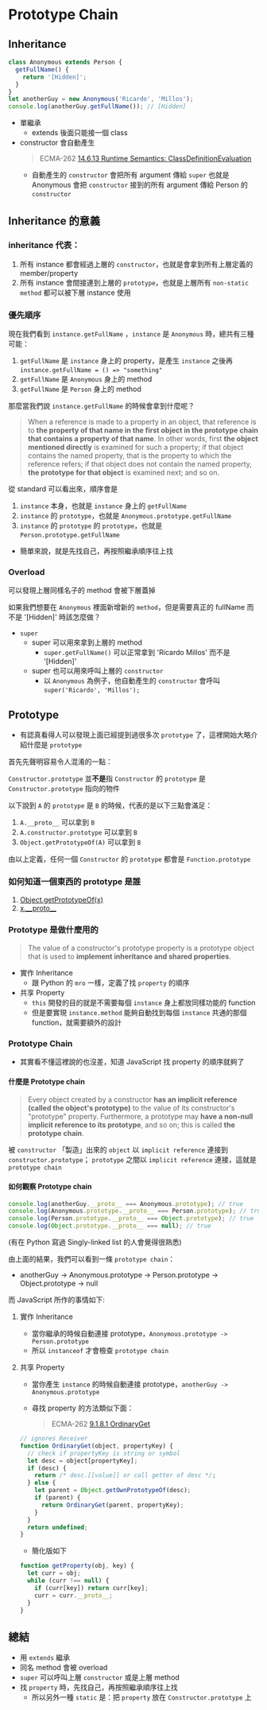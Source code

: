 # Prototype Chain

## Inheritance

```javascript
class Anonymous extends Person {
  getFullName() {
    return '[Hidden]';
  }
}
let anotherGuy = new Anonymous('Ricardo', 'Millos');
console.log(anotherGuy.getFullName()); // [Hidden]
```

- 單繼承
  - extends 後面只能接一個 class
- constructor 會自動產生
  > ECMA-262 [14.6.13 Runtime Semantics: ClassDefinitionEvaluation](https://www.ecma-international.org/ecma-262/#sec-runtime-semantics-classdefinitionevaluation)
  - 自動產生的 `constructor` 會把所有 argument 傳給 `super`
    也就是 Anonymous 會把 `constructor` 接到的所有 argument 傳給 Person 的 `constructor`

## Inheritance 的意義

### inheritance 代表：

1. 所有 instance 都會經過上層的 `constructor`，也就是會拿到所有上層定義的 member/property
2. 所有 instance 會間接連到上層的 `prototype`，也就是上層所有 `non-static method` 都可以被下層 instance 使用

### 優先順序

現在我們看到 `instance.getFullName` ，`instance` 是 `Anonymous` 時，總共有三種可能：

1. `getFullName` 是 `instance` 身上的 property，是產生 `instance` 之後再 `instance.getFullName = () => "something"`
2. `getFullName` 是 `Anonymous` 身上的 method
3. `getFullName` 是 `Person` 身上的 method

那麼當我們說 `instance.getFullName` 的時候會拿到什麼呢？

> When a reference is made to a property in an object, that reference is to **the property of that name in the first object in the prototype chain that contains a property of that name**. In other words, first **the object mentioned directly** is examined for such a property; if that object contains the named property, that is the property to which the reference refers; if that object does not contain the named property, **the prototype for that object** is examined next; and so on.

從 standard 可以看出來，順序會是

1. `instance` 本身，也就是 `instance` 身上的 `getFullName`
2. `instance` 的 `prototype`，也就是 `Anonymous.prototype.getFullName`
3. `instance` 的 `prototype` 的 `prototype`，也就是 `Person.prototype.getFullName`

- 簡單來說，就是先找自己，再按照繼承順序往上找

### Overload

可以發現上層同樣名子的 method 會被下層蓋掉

如果我們想要在 `Anonymous` 裡面新增新的 `method`，但是需要真正的 fullName 而不是 '[Hidden]' 時該怎麼做？

- `super`
  - super 可以用來拿到上層的 method
    - `super.getFullName()` 可以正常拿到 'Ricardo Millos' 而不是 '[Hidden]'
  - super 也可以用來呼叫上層的 `constructor`
    - 以 `Anonymous` 為例子，他自動產生的 `constructor` 會呼叫 `super('Ricardo', 'Millos');`

## Prototype

- 有認真看得人可以發現上面已經提到過很多次 `prototype` 了，這裡開始大略介紹什麼是 `prototype`

首先先聲明容易令人混淆的一點：

`Constructor.prototype` 並**不是**指 `Constructor` 的 `prototype` 是 `Constructor.prototype` 指向的物件

以下說到 `A` 的 `prototype` 是 `B` 的時候，代表的是以下三點會滿足：

1.  `A.__proto__` 可以拿到 `B`
2.  `A.constructor.prototype` 可以拿到 `B`
3.  `Object.getPrototypeOf(A)` 可以拿到 `B`

由以上定義，任何一個 `Constructor` 的 `prototype` 都會是 `Function.prototype`

### 如何知道一個東西的 prototype 是誰

1. [Object.getPrototypeOf(x)](https://www.ecma-international.org/ecma-262/#sec-object.getprototypeof)
2. [x.\_\_proto\_\_](https://www.ecma-international.org/ecma-262/#sec-get-object.prototype.__proto__)

### Prototype 是做什麼用的

> The value of a constructor's prototype property is a prototype object that is used to **implement inheritance and shared properties**.

- 實作 Inheritance
  - 跟 Python 的 `mro` 一樣，定義了找 `property` 的順序
- 共享 Property
  - `this` 開發的目的就是不需要每個 `instance` 身上都放同樣功能的 function
  - 但是要實現 `instance.method` 能夠自動找到每個 `instance` 共通的那個 function，就需要額外的設計

### Prototype Chain

- 其實看不懂這裡說的也沒差，知道 JavaScript 找 property 的順序就夠了

#### 什麼是 Prototype chain

> Every object created by a constructor **has an implicit reference (called the object's prototype)** to the value of its constructor's "prototype" property. Furthermore, a prototype may **have a non-null implicit reference to its prototype**, and so on; this is called **the prototype chain**.

被 `constructor` 「製造」出來的 `object` 以 `implicit reference` 連接到 `constructor.prototype`；
`prototype` 之間以 `implicit reference` 連接，這就是 `prototype chain`

#### 如何觀察 Prototype chain

```javascript
console.log(anotherGuy.__proto__ === Anonymous.prototype); // true
console.log(Anonymous.prototype.__proto__ === Person.prototype); // true
console.log(Person.prototype.__proto__ === Object.prototype); // true
console.log(Object.prototype.__proto__ === null); // true
```

(有在 Python 寫過 Singly-linked list 的人會覺得很熟悉)

由上面的結果，我們可以看到一條 `prototype chain`：

- anotherGuy -> Anonymous.prototype -> Person.prototype -> Object.prototype -> null

而 JavaScript 所作的事情如下:

1. 實作 Inheritance
   - 當你繼承的時候自動連接 prototype，`Anonymous.prototype -> Person.prototype`
   - 所以 `instanceof` 才會檢查 `prototype chain`
2. 共享 Property

   - 當你產生 `instance` 的時候自動連接 prototype，`anotherGuy -> Anonymous.prototype`
   - 尋找 property 的方法類似下面：

     > ECMA-262 [9.1.8.1 OrdinaryGet](https://www.ecma-international.org/ecma-262/#sec-ordinaryget)

   ```javascript
   // ignores Receiver
   function OrdinaryGet(object, propertyKey) {
     // check if propertyKey is string or symbol
     let desc = object[propertyKey];
     if (desc) {
       return /* desc.[[value]] or call getter of desc */;
     } else {
       let parent = Object.getOwnPrototypeOf(desc);
       if (parent) {
         return OrdinaryGet(parent, propertyKey);
       }
     }
     return undefined;
   }
   ```

   - 簡化版如下

   ```javascript
   function getProperty(obj, key) {
     let curr = obj;
     while (curr !== null) {
       if (curr[key]) return curr[key];
       curr = curr.__proto__;
     }
   }
   ```

## 總結

- 用 `extends` 繼承
- 同名 method 會被 overload
- `super` 可以呼叫上層 `constructor` 或是上層 method
- 找 `property` 時，先找自己，再按照繼承順序往上找
  - 所以另外一種 `static` 是：把 `property` 放在 `Constructor.prototype` 上
